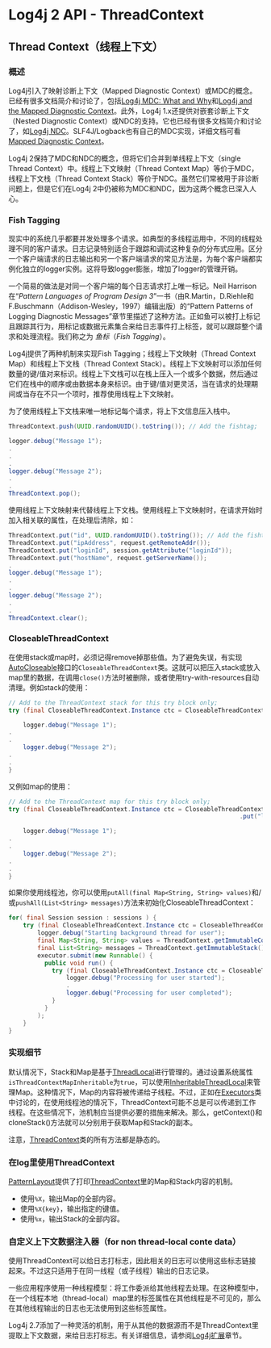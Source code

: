 # Log4j 2 API - ThreadContext

## Thread Context（线程上下文）

### 概述

Log4j引入了映射诊断上下文（Mapped Diagnostic Context）或MDC的概念。已经有很多文档简介和讨论了，包括[Log4j MDC: What and Why](http://veerasundar.com/blog/2009/10/log4j-mdc-mapped-diagnostic-context-what-and-why/)和[Log4j and the Mapped Diagnostic Context](http://blog.f12.no/wp/2004/12/09/log4j-and-the-mapped-diagnostic-context/)。此外，Log4j 1.x还提供对嵌套诊断上下文（Nested Diagnostic Context）或NDC的支持。它也已经有很多文档简介和讨论了，如[Log4j NDC](http://lstierneyltd.com/blog/development/log4j-nested-diagnostic-contexts-ndc/)。SLF4J/Logback也有自己的MDC实现，详细文档可看[Mapped Diagnostic Context](https://logback.qos.ch/manual/mdc.html)。

Log4j 2保持了MDC和NDC的概念，但将它们合并到单线程上下文（single Thread Context）中。线程上下文映射（Thread Context Map）等价于MDC，线程上下文栈（Thread Context Stack）等价于NDC。虽然它们常被用于非诊断问题上，但是它们在Log4j 2中仍被称为MDC和NDC，因为这两个概念已深入人心。

### Fish Tagging

现实中的系统几乎都要并发处理多个请求。如典型的多线程运用中，不同的线程处理不同的客户请求。日志记录特别适合于跟踪和调试这种复杂的分布式应用。区分一个客户端请求的日志输出和另一个客户端请求的常见方法是，为每个客户端都实例化独立的logger实例。这将导致logger膨胀，增加了logger的管理开销。

一个简易的做法是对同一个客户端的每个日志请求打上唯一标记。Neil Harrison在“_Pattern Languages of Program Design 3_”一书（由R.Martin，D.Riehle和F.Buschmann（Addison-Wesley，1997）编辑出版）的“Pattern Patterns of Logging Diagnostic Messages”章节里描述了这种方法。正如鱼可以被打上标记且跟踪其行为，用标记或数据元素集合来给日志事件打上标签，就可以跟踪整个请求和处理流程。我们称之为 _鱼标_（_Fish Tagging_）。

Log4j提供了两种机制来实现Fish Tagging；线程上下文映射（Thread Context Map）和线程上下文栈（Thread Context Stack）。线程上下文映射可以添加任何数量的键/值对来标识。线程上下文栈可以在栈上压入一个或多个数据，然后通过它们在栈中的顺序或由数据本身来标识。由于键/值对更灵活，当在请求的处理期间或当存在不只一个项时，推荐使用线程上下文映射。

为了使用线程上下文栈来唯一地标记每个请求，将上下文信息压入栈中。

```java
ThreadContext.push(UUID.randomUUID().toString()); // Add the fishtag;

logger.debug("Message 1");
.
.
.
logger.debug("Message 2");
.
.
ThreadContext.pop();
```

使用线程上下文映射来代替线程上下文栈。使用线程上下文映射时，在请求开始时加入相关联的属性，在处理后清除，如：

```java
ThreadContext.put("id", UUID.randomUUID().toString()); // Add the fishtag;
ThreadContext.put("ipAddress", request.getRemoteAddr());
ThreadContext.put("loginId", session.getAttribute("loginId"));
ThreadContext.put("hostName", request.getServerName());
.
logger.debug("Message 1");
.
.
logger.debug("Message 2");
.
.
ThreadContext.clear();
```

### CloseableThreadContext

在使用stack或map时，必须记得remove掉那些值。为了避免失误，有实现[AutoCloseable](http://docs.oracle.com/javase/7/docs/api/java/lang/AutoCloseable.html)接口的`CloseableThreadContext`类。这就可以把压入stack或放入map里的数据，在调用`close()`方法时被删除，或者使用try-with-resources自动清理。例如stack的使用：

```java
// Add to the ThreadContext stack for this try block only;
try (final CloseableThreadContext.Instance ctc = CloseableThreadContext.push(UUID.randomUUID().toString())) {

    logger.debug("Message 1");
.
.
    logger.debug("Message 2");
.
.
}
```

又例如map的使用：

```java
// Add to the ThreadContext map for this try block only;
try (final CloseableThreadContext.Instance ctc = CloseableThreadContext.put("id", UUID.randomUUID().toString())
                                                                .put("loginId", session.getAttribute("loginId"))) {

    logger.debug("Message 1");
.
.
    logger.debug("Message 2");
.
.
}
```

如果你使用线程池，你可以使用`putAll(final Map<String, String> values)`和/或`pushAll(List<String> messages)`方法来初始化CloseableThreadContext：

```java
for( final Session session : sessions ) {
    try (final CloseableThreadContext.Instance ctc = CloseableThreadContext.put("loginId", session.getAttribute("loginId"))) {
        logger.debug("Starting background thread for user");
        final Map<String, String> values = ThreadContext.getImmutableContext();
        final List<String> messages = ThreadContext.getImmutableStack().asList();
        executor.submit(new Runnable() {
          public void run() {
            try (final CloseableThreadContext.Instance ctc = CloseableThreadContext.putAll(values).pushAll(messages)) {
                logger.debug("Processing for user started");
                .
                logger.debug("Processing for user completed");
            }
          }
        );
    }
}
```

### 实现细节

默认情况下，Stack和Map是基于[ThreadLocal](http://docs.oracle.com/javase/6/docs/api/java/lang/ThreadLocal.html)进行管理的。通过设置系统属性`isThreadContextMapInheritable`为`true`，可以使用[InheritableThreadLocal](http://docs.oracle.com/javase/6/docs/api/java/lang/InheritableThreadLocal.html)来管理Map。这种情况下，Map的内容将被传递给子线程。不过，正如在[Executors](http://docs.oracle.com/javase/6/docs/api/java/util/concurrent/Executors.html#privilegedThreadFactory%28%29)类中讨论的，在使用线程池的情况下，ThreadContext可能不总是可以传递到工作线程。在这些情况下，池机制应当提供必要的措施来解决。那么，getContext()和cloneStack()方法就可以分别用于获取Map和Stack的副本。

注意，[ThreadContext](https://logging.apache.org/log4j/2.x/log4j-api/apidocs/org/apache/logging/log4j/ThreadContext.html)类的所有方法都是静态的。

### 在log里使用ThreadContext

[PatternLayout](https://logging.apache.org/log4j/2.x/log4j-api/apidocs/org/apache/logging/log4j/core/PatternLayout.html)提供了打印[ThreadContext](https://logging.apache.org/log4j/2.x/log4j-api/apidocs/org/apache/logging/log4j/ThreadContext.html)里的Map和Stack内容的机制。

* 使用`%X`，输出Map的全部内容。
* 使用`%X{key}`，输出指定的键值。
* 使用`%x`，输出Stack的全部内容。

### 自定义上下文数据注入器（for non thread-local conte data）

使用ThreadContext可以给日志打标志，因此相关的日志可以使用这些标志链接起来。不过这只适用于在同一线程（或子线程）输出的日志记录。

一些应用程序使用一种线程模型：将工作委派给其他线程去处理。在这种模型中，在一个线程本地（thread-local）map里的标签属性在其他线程是不可见的，那么在其他线程输出的日志也无法使用到这些标签属性。

Log4j 2.7添加了一种灵活的机制，用于从其他的数据源而不是ThreadContext里提取上下文数据，来给日志打标志。有关详细信息，请参阅[Log4j扩展](./extending.md#Custom_ContextDataInjector)章节。
